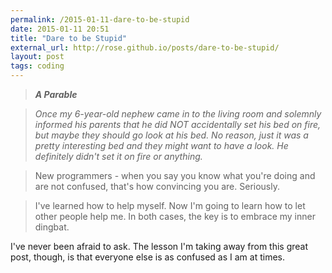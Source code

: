 ```yaml
---
permalink: /2015-01-11-dare-to-be-stupid
date: 2015-01-11 20:51
title: "Dare to be Stupid"
external_url: http://rose.github.io/posts/dare-to-be-stupid/
layout: post
tags: coding
---
```


>***A Parable***

>*Once my 6-year-old nephew came in to the living room and solemnly informed his parents that he did NOT accidentally set his bed on fire, but maybe they should go look at his bed. No reason, just it was a pretty interesting bed and they might want to have a look. He definitely didn't set it on fire or anything.*

>New programmers - when you say you know what you're doing and are not confused, that's how convincing you are. Seriously.

>I've learned how to help myself. Now I'm going to learn how to let other people help me. In both cases, the key is to embrace my inner dingbat.

I've never been afraid to ask. The lesson I'm taking away from this great post, though, is that everyone else is as confused as I am at times. 